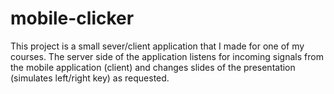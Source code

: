# mobile-clicker
This project is a small sever/client application that I made for one of my courses. 
The server side of the application listens for incoming signals from the mobile application (client)
and changes slides of the presentation (simulates left/right key) as requested.
